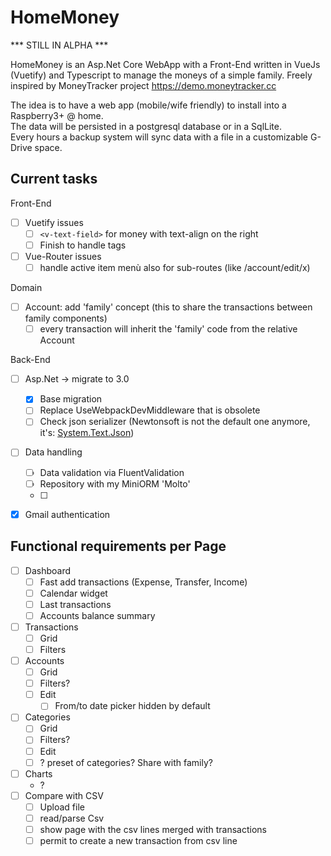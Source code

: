 HomeMoney
=========

*** STILL IN ALPHA ***

HomeMoney is an Asp.Net Core WebApp with a Front-End written in VueJs (Vuetify) and Typescript to manage the moneys of a simple
family.
Freely inspired by MoneyTracker project https://demo.moneytracker.cc

The idea is to have a web app (mobile/wife friendly) to install into a Raspberry3+ @ home.\
The data will be persisted in a postgresql database or in a SqlLite.\
Every hours a backup system will sync data with a file in a customizable G-Drive space.



Current tasks
-------------

Front-End

- [ ] Vuetify issues 
   - [ ]  `<v-text-field>` for money with text-align on the right 
   - [ ]  Finish to handle tags
- [ ] Vue-Router issues
   - [ ] handle active item menù also for sub-routes (like /account/edit/x)

Domain
- [ ] Account: add 'family' concept (this to share the transactions between family components)
    -  [ ] every transaction will inherit the 'family' code from the relative Account

Back-End
- [ ] Asp.Net -> migrate to 3.0
    - [x] Base migration
    - [ ] Replace UseWebpackDevMiddleware that is obsolete
    - [ ] Check json serializer (Newtonsoft is not the default one anymore, it's: [System.Text.Json](https://docs.microsoft.com/en-us/dotnet/api/system.text.json?view=netcore-3.0))
- [ ] Data handling
    - [ ] Data validation via FluentValidation
    - [ ] Repository with my MiniORM 'Molto'
    - [ ] 
- [x] Gmail authentication


Functional requirements per Page
--------------------------------

- [ ] Dashboard
    - [ ] Fast add transactions (Expense, Transfer, Income)
    - [ ] Calendar widget
    - [ ] Last transactions
    - [ ] Accounts balance summary
- [ ] Transactions
    - [ ] Grid
    - [ ] Filters
- [ ] Accounts
    - [ ] Grid
    - [ ] Filters?
    - [ ] Edit
        - [ ] From/to date picker hidden by default 
- [ ] Categories
    - [ ] Grid
    - [ ] Filters?
    - [ ] Edit
    - [ ] ? preset of categories? Share with family?
- [ ] Charts
    - ?
- [ ] Compare with CSV
    - [ ] Upload file
    - [ ] read/parse Csv
    - [ ] show page with the csv lines merged with transactions
    - [ ] permit to create a new transaction from csv line 
